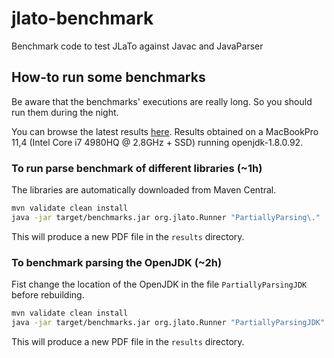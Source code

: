 # jlato-benchmark
Benchmark code to test JLaTo against Javac and JavaParser

## How-to run some benchmarks

Be aware that the benchmarks' executions are really long. So you should run them during the night.

You can browse the latest results [here](./results/2016-09-12-05:49:49.pdf). 
Results obtained on a MacBookPro 11,4 (Intel Core i7 4980HQ @ 2.8GHz + SSD) running openjdk-1.8.0.92.

### To run parse benchmark of different libraries (~1h)

The libraries are automatically downloaded from Maven Central.

```sh
mvn validate clean install
java -jar target/benchmarks.jar org.jlato.Runner "PartiallyParsing\."
```

This will produce a new PDF file in the `results` directory.

### To benchmark parsing the OpenJDK (~2h)

Fist change the location of the OpenJDK in the file `PartiallyParsingJDK` before rebuilding. 

```sh
mvn validate clean install
java -jar target/benchmarks.jar org.jlato.Runner "PartiallyParsingJDK"
```

This will produce a new PDF file in the `results` directory.
